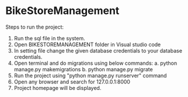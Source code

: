 # BikeStoreManagement
Steps to run the project:
1. Run the sql file in the system.
2. Open BIKESTOREMANAGEMENT folder in Visual studio code
3. In setting file change the given database credentials to your database credentials.
4. Open terminal and do migrations using below commands:
    a. python manage.py makemigrations
    b. python manage.py migrate
5. Run the project using "python manage.py runserver" command
6. Open any browser and search for 127.0.0.1:8000
7. Project homepage will be displayed.

